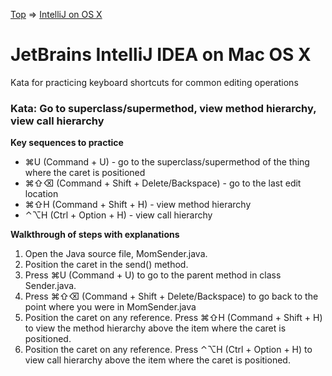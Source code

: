 [Top](README.md) => [IntelliJ on OS X](ij-osx.md)

# JetBrains IntelliJ IDEA on Mac OS X

Kata for practicing keyboard shortcuts for common editing operations

### Kata: Go to superclass/supermethod, view method hierarchy, view call hierarchy

**Key sequences to practice**

- ⌘U (Command + U) - go to the superclass/supermethod of the thing where the caret is positioned
- ⌘⇧⌫ (Command + Shift + Delete/Backspace) - go to the last edit location
- ⌘⇧H (Command + Shift + H) - view method hierarchy
- ⌃⌥H (Ctrl + Option + H) - view call hierarchy

**Walkthrough of steps with explanations**

1. Open the Java source file, MomSender.java.
1. Position the caret in the send() method.
1. Press ⌘U (Command + U) to go to the parent method in class Sender.java.
1. Press ⌘⇧⌫ (Command + Shift + Delete/Backspace) to go back to the point where you were in MomSender.java
1. Position the caret on any reference. Press ⌘⇧H (Command + Shift + H) to view the method hierarchy above the item where the caret is positioned.
1. Position the caret on any reference. Press ⌃⌥H (Ctrl + Option + H) to view call hierarchy above the item where the caret is positioned.


